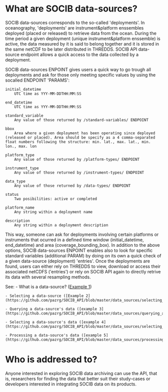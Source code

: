# What are SOCIB data-sources?

SOCIB data-sources corresponds to the so-called 'deployments'. In oceanography, 'deployments' are instrument&platform enssembles deployed (placed or released) to retrieve data from the ocean. During the time period a given deployment (unique instrument&platform enssemble) is active, the data measured by it is said to belong together and it is stored in the same netCDF to be later distributed in THREDDS. SOCIB API data-source endpoint allows a quick access to the data collected by a deployment.


SOCIB data-sources ENPOINT gives users a quick way to go trough all deployments and ask for those only meeting specific values by using the socalled ENDPOINT 'PARAMS':

    initial_datetime
        UTC time as YYY-MM-DDTHH:MM:SS 

    end_datetime
        UTC time as YYY-MM-DDTHH:MM:SS 

    standard_variable
        Any value of those returned by /standard-variables/ ENDPOINT 

    bbox
        Area where a given deployment has been operating since deployed (released or placed). Area should be specify as a 4 comma-separated float numbers following the structure: min. lat., max. lat., min. lon., max. lon 

    platform_type
        Any value of those returned by /platform-types/ ENDPOINT 

    instrument_type
        Any value of those returned by /instrument-types/ ENDPOINT 

    data_type
        Any value of those returned by /data-types/ ENDPOINT 

    status
        Two posibilities: active or completed 

    platform_name
        Any string within a deployment name 

    description
        Any string within a deployment description 


This way, someone can ask for deployments involving certain platforms or instruments that ocurred in a defined time window (initial_datetime, end_datetime) and area (coverage_bounding_box). In addition to the above options, SOCIB data-sources ENPOINT enables also to look for specific standard variables (additional PARAM) by doing on its own a quick check of a given data-source (deployment) 'entries'. Once the deployments are found, users can either rely on THREDDS to view, download or access their associated netCDFS ('entries') or rely on SOCIB API again to directly retrive its data with several resampling methods. 

See:
    - What is a data-source? ([Example 1](https://github.com/pazrg/SOCIB_API/blob/master/data_sources/what_is_a_data_source.ipynb))
    
    - Selecting a data-source ([Example 2](https://github.com/pazrg/SOCIB_API/blob/master/data_sources/selecting_a_data_source.ipynb))

    - Querying a data-source's data ([example 3](https://github.com/pazrg/SOCIB_API/blob/master/data_sources/querying_a_data_sources_data.ipynb))

    - Selecting a data-source's data ([example 4](https://github.com/pazrg/SOCIB_API/blob/master/data_sources/selecting_a_data_sources_data.ipynb))

    - Processing a data-source's data ([example 5](https://github.com/pazrg/SOCIB_API/blob/master/data_sources/processing_a_data_sources_data.ipynb))

# Who is addressed to?

Anyone interested in exploring SOCIB data archiving can use the API, that is, researchers for finding the data that better suit their study-cases or developers interested in integrating SOCIB data on its products.  